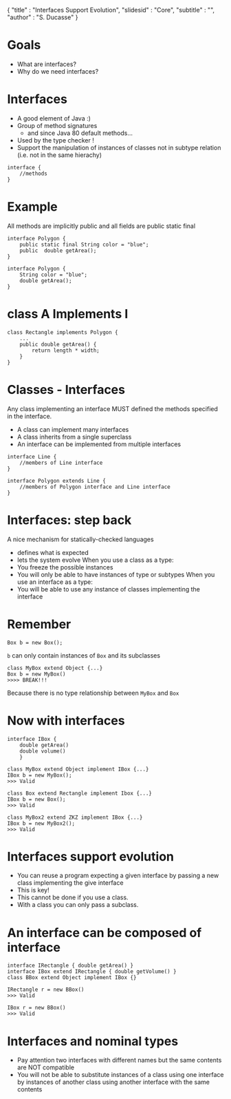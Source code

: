 { 
"title" : "Interfaces Support Evolution",
"slidesid" : "Core",
"subtitle" : "",
"author" : "S. Ducasse" 
} 
 
# Goals 
- What are interfaces? 
- Why do we need interfaces? 
 
# Interfaces 
- A good element of Java :\) 
- Group of method signatures 
  - and since Java 80 default methods... 
- Used by the type checker ! 
- Support the manipulation of instances of classes not in subtype relation \(i.e. not in the same hierachy\) 
 
``` 
interface {
	//methods
} 
``` 
 
# Example 
All methods are implicitly public and all fields are public static final 
``` 
interface Polygon {
	public static final String color = "blue";
	public  double getArea();
} 
``` 
 
``` 
interface Polygon {
	String color = "blue";
	double getArea();
} 
``` 
 
# class A Implements I 
 
``` 
class Rectangle implements Polygon {
	... 
	public double getArea() {
		return length * width;
	}
} 
``` 
 
# Classes - Interfaces 
Any class implementing an interface MUST defined the methods specified in the interface. 
- A class can implement many interfaces 
- A class inherits from a single superclass 
- An interface can be implemented from multiple interfaces 
 
``` 
interface Line {
	//members of Line interface
}

interface Polygon extends Line {
	//members of Polygon interface and Line interface
} 
``` 
 
# Interfaces: step back 
 A nice mechanism for statically-checked languages 
- defines what is expected 
- lets the system evolve 
When you use a class as a type: 
- You freeze the possible instances 
- You will only be able to have instances of type or subtypes 
When you use an interface as a type: 
- You will be able to use any instance of classes implementing the interface 
 
# Remember 
 
``` 
Box b = new Box(); 
``` 
`b` can only contain instances of `Box` and its subclasses 
``` 
class MyBox extend Object {...}
Box b = new MyBox()
>>>> BREAK!!! 
``` 
Because there is no type relationship between `MyBox` and `Box` 
# Now with interfaces 
 
``` 
interface IBox { 
	double getArea()
	double volume()
	} 
``` 
 
``` 
class MyBox extend Object implement IBox {...}
IBox b = new MyBox();
>>> Valid 
``` 
 
``` 
class Box extend Rectangle implement Ibox {...}
IBox b = new Box();
>>> Valid 
``` 
 
``` 
class MyBox2 extend ZKZ implement IBox {...}
IBox b = new MyBox2();
>>> Valid 
``` 
 
# Interfaces support evolution 
- You can reuse a program expecting a given interface by passing a new class implementing the give interface 
- This is key!  
- This cannot be done if you use a class.  
- With a class you can only pass a subclass. 
 
# An interface can be composed of interface 
 
``` 
interface IRectangle { double getArea() }
interface IBox extend IRectangle { double getVolume() }
class BBox extend Object implement IBox {} 
``` 
 
``` 
IRectangle r = new BBox()
>>> Valid 
``` 
 
``` 
IBox r = new BBox()
>>> Valid 
``` 
 
# Interfaces and nominal types 
- Pay attention two interfaces with different names but the same contents are NOT compatible 
- You will not be able to substitute instances of a class using one interface by instances of another class using another interface with the same contents 
